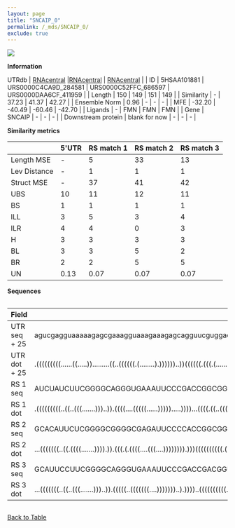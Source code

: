 ```yaml
---
layout: page
title: "SNCAIP_0"
permalink: /_mds/SNCAIP_0/
exclude: true
---
```




![](../../alns_9.28.22/aln_5HSAA101881_0.994.png?raw=true)


**Information**
<div style="overflow-x:auto;" markdown="block>
| | 5'UTR       | RS match 1   | RS match 2  | RS match 3 |
| ---- | ----------- | ----------- | ----------- | ----------- |
| Link | <a href="http://utrdb.ba.itb.cnr.it/getutr/5HSAA101881/1" target="_blank" rel="noopener noreferrer">UTRdb</a>   | <a href="https://rnacentral.org/rna/URS0000C4CA9D/284581" target="_blank" rel="noopener noreferrer">RNAcentral</a>     |<a href="https://rnacentral.org/rna/URS0000C52FFC/686597" target="_blank" rel="noopener noreferrer">RNAcentral</a>  | <a href="https://rnacentral.org/rna/URS0000DAA6CF/411959" target="_blank" rel="noopener noreferrer">RNAcentral</a>   |
| ID | 5HSAA101881     | URS0000C4CA9D_284581     | URS0000C52FFC_686597     | URS0000DAA6CF_411959     |
| Length | 150     |  149    | 151   |  149    |
| Similarity | - | 37.23 | 41.37 | 42.27 |
| Ensemble Norm | 0.96 | - | - | - |
| MFE | -32.20 | -40.49 | -60.46 | -42.70 |
| Ligands | - | FMN | FMN | FMN |
| Gene | SNCAIP | - | - | - |
| Downstream protein | blank for now    |    -    | -  | - |
</div>

**Similarity metrics**

| | 5'UTR       | RS match 1   | RS match 2  | RS match 3 |
| ---- | ----------- | ----------- | ----------- | ----------- |
| Length MSE | - | 5 | 33 | 13 |
| Lev Distance | - | 1 | 1 | 1 |
| Struct MSE | - | 37 | 41 | 42 |
| UBS| 10 | 11 | 12 | 11 |
| BS | 1 | 1 | 1 | 1 |
| ILL | 3 | 5 | 3 | 4 |
| ILR | 4 | 4 | 0 | 3 |
| H | 3 | 3 | 3 | 3 |
| BL | 3 | 3 | 5 | 2 |
| BR | 2 | 2 | 5 | 5 |
| UN | 0.13 | 0.07 | 0.07 | 0.07 |

**Sequences**


<div style="overflow-x:auto;">

<table>
<colgroup>
<col width="30%" />
<col width="70%" />
</colgroup>
<thead>
<tr class="header">
<th>Field</th>
<th>Description</th>
</tr>
</thead>
<tbody>
<tr>
<td markdown="span">UTR seq + 25 </td>
<td markdown="span"> agucgagguaaaaagagcgaaagguaaagaaagagcagguucguggacaggagccggcgggcaggccgggggaucccuggaauuuauaaguauuugaccguacucaaaaugugcaaggaagaauaATGGAAGCCCCTGAATACCTTGATT </td>
</tr>
<tr>
<td markdown="span">UTR dot + 25  </td>
<td markdown="span"> .(((((((((......((.....)).........((..((((((.(........).))))))..))((((((.(((.(............(((((..((((((.......))))..))..)))))).)))..))))))..))))))))).
</td>
</tr>


<tr>
<td markdown="span">RS 1 seq </td>
<td markdown="span"> AUCUAUCUUCGGGGCAGGGUGAAAUUCCCGACCGGCGGUAAUAAGCGCGAUGACGCUUUGAGCCCGCGAGCCGUACCUCGCUAAAAGGUAUAGCAGGAUUUGGUGAGAUUCCAAAGCCGACAGUACAGUCUGGAUGGGAGAAGGUGGAG
</td>
</tr>


<tr>
<td markdown="span">RS 1 dot </td>
<td markdown="span"> .(((((((((..((..(((.......)))..)).((((....(((((......))))).....))))...((((.((..(((.....((((.(..((.(((((.......))))).))..).)))))))..))))))..))))))))).
</td>
</tr>


<tr>
<td markdown="span">RS 2 seq </td>
<td markdown="span"> GCACAUUCUCGGGGCGGGGCGAGAUUCCCCACCGGCGGUAUGCGUUUCGGCGCGAGCCCGCGAGCGCCUUUCCGGACAUUGCCGGAAAGGGUCAGCAGAUCCGGUGCGAAACCGGAGCCGACGGUCAAAGUCCGGAAGGAAGAGAAUGCAG
</td>
</tr>


<tr>
<td markdown="span">RS 2 dot </td>
<td markdown="span"> ...(((((((..((.((((.......)))).)).(((.(.((((....(((....)))))))).)))((((((((((.(((((.......(((.((...((((((.....)))))))).))))).))).))))))))))..)))))))...
</td>
</tr>


<tr>
<td markdown="span">RS 3 seq </td>
<td markdown="span"> GCAUUCCUUCGGGGCAGGGUGAAAUUCCCGACCGACGGUGAAAAGUGGUACGCCACUUUAAGUCCGUGACCCGUUUGAUAUUCGCGCAAACGGUGGAUCUGGUGUGAUUCCAGAACCGACAGUUAAAGUCUGGAUGGGAGAAGGAAAAA
</td>
</tr>


<tr>
<td markdown="span">RS 3 dot </td>
<td markdown="span"> ...(((((((..((..(((.......)))..)).(((((..(((((((....)))))))..).))))..((((((((((.((.((.....((((...(((((.......)))))))))...)).)).))).))))))).)))))))...
</td>
</tr>

</tbody>
</table>


</div>


[Back to Table](../../display)
